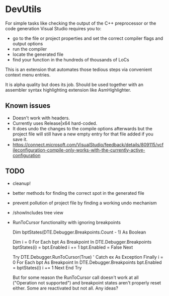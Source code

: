 DevUtils
========

For simple tasks like checking the output of the C++ preprocessor or the code generation Visual Studio requires you to:
- go to the file or project properties and set the correct compiler flags and output options
- run the compiler
- locate the generated file
- find your function in the hundreds of thousands of LoCs

This is an extension that automates those tedious steps via convenient context menu entries.

It is alpha quality but does its job.
Should be used together with an assembler syntax highlighting extension like AsmHighlighter.


Known issues
------------

- Doesn't work with headers.
- Currently uses Release|x64 hard-coded.
- It does undo the changes to the compile options afterwards but the project file will still have a new empty entry for that file added if you save it.
- https://connect.microsoft.com/VisualStudio/feedback/details/809115/vcfileconfiguration-compile-only-works-with-the-currently-active-configuration


TODO
----
- cleanup!
- better methods for finding the correct spot in the generated file
- prevent pollution of project file by finding a working undo mechanism
- /showIncludes tree view
- RunToCursor functionality with ignoring breakpoints


    Dim bptStates(DTE.Debugger.Breakpoints.Count - 1) As Boolean


    Dim i = 0
    For Each bpt As Breakpoint In DTE.Debugger.Breakpoints
        bptStates(i) = bpt.Enabled
        i += 1
        bpt.Enabled = False
    Next

    Try
        DTE.Debugger.RunToCursor(True)
        '       Catch ex As Exception
    Finally
        i = 0
        For Each bpt As Breakpoint In DTE.Debugger.Breakpoints
            bpt.Enabled = bptStates(i)
            i += 1
        Next
    End Try
	
	
	But for some reason the RunToCursor call doesn't work at all ("Operation not supported") and breakpoint states aren't properly reset either. Some are reactivated but not all. Any ideas?